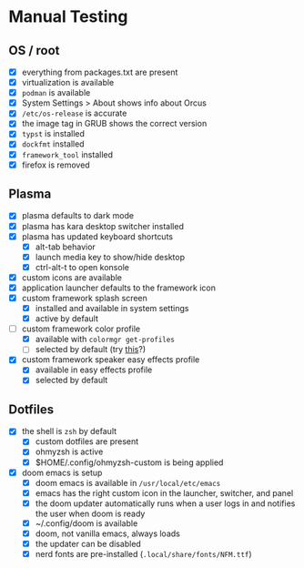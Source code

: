 # Manual Testing

## OS / root
- [X] everything from packages.txt are present
- [X] virtualization is available
- [X] `podman` is available
- [X] System Settings > About shows info about Orcus
- [X] `/etc/os-release` is accurate
- [X] the image tag in GRUB shows the correct version
- [X] `typst` is installed
- [X] `dockfmt` installed
- [X] `framework_tool` installed
- [X] firefox is removed

## Plasma
- [X] plasma defaults to dark mode
- [X] plasma has kara desktop switcher installed
- [X] plasma has updated keyboard shortcuts
  - [X] alt-tab behavior
  - [X] launch media key to show/hide desktop
  - [X] ctrl-alt-t to open konsole
- [X] custom icons are available
- [X] application launcher defaults to the framework icon
- [X] custom framework splash screen
  - [X] installed and available in system settings
  - [X] active by default
- [ ] custom framework color profile
  - [X] available with `colormgr get-profiles`
  - [ ] selected by default (try [this](https://www.reddit.com/r/kde/comments/1g9lyut/comment/lt768rp/)?)
- [X] custom framework speaker easy effects profile
  - [X] available in easy effects profile
  - [X] selected by default

## Dotfiles
- [X] the shell is `zsh` by default
  - [X] custom dotfiles are present
  - [X] ohmyzsh is active
  - [X] $HOME/.config/ohmyzsh-custom is being applied
- [X] doom emacs is setup
  - [X] doom emacs is available in `/usr/local/etc/emacs`
  - [X] emacs has the right custom icon in the launcher, switcher, and panel
  - [X] the doom updater automatically runs when a user logs in and notifies the user when doom is ready
  - [X] ~/.config/doom is available
  - [X] doom, not vanilla emacs, always loads
  - [X] the updater can be disabled
  - [X] nerd fonts are pre-installed (`.local/share/fonts/NFM.ttf`)
